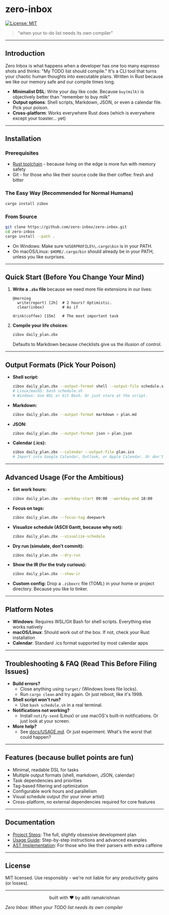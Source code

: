 # zero-inbox

[![License: MIT](https://img.shields.io/badge/License-MIT-yellow.svg)](https://opensource.org/licenses/MIT)

> "when your to-do list needs its own compiler"

---

## Introduction

Zero Inbox is what happens when a developer has one too many espresso shots and thinks: "My TODO list should compile." It's a CLI tool that turns your chaotic human thoughts into executable plans. Written in Rust because we like our memory safe and our compile times long.

- **Minimalist DSL**: Write your day like code. Because `buy(milk)` is objectively better than "remember to buy milk"
- **Output options**: Shell scripts, Markdown, JSON, or even a calendar file. Pick your poison.
- **Cross-platform**: Works everywhere Rust does (which is everywhere except your toaster... yet)

---

## Installation

### Prerequisites
- [Rust toolchain](https://rustup.rs/) - because living on the edge is more fun with memory safety
- Git - for those who like their source code like their coffee: fresh and bitter

### The Easy Way (Recommended for Normal Humans)
```sh
cargo install zibox
```

### From Source 
```sh
git clone https://github.com/zero-inbox/zero-inbox.git
cd zero-inbox
cargo install --path .
```

- On Windows: Make sure `%USERPROFILE%\.cargo\bin` is in your PATH.
- On macOS/Linux: `$HOME/.cargo/bin` should already be in your PATH, unless you like surprises.

---

## Quick Start (Before You Change Your Mind)

1. **Write a `.zbx` file** because we need more file extensions in our lives:
   ```
   @morning
     write(report) [2h]  # 2 hours? Optimistic.
     clear(inbox)        # As if

   drink(coffee) [15m]   # The most important task
   ```

2. **Compile your life choices**:
   ```sh
   zibox daily_plan.zbx
   ```
   Defaults to Markdown because checklists give us the illusion of control.

---

## Output Formats (Pick Your Poison)

- **Shell script:**
  ```sh
  zibox daily_plan.zbx --output-format shell --output-file schedule.sh
  # Linux/macOS: bash schedule.sh
  # Windows: Use WSL or Git Bash. Or just stare at the script.
  ```
- **Markdown:**
  ```sh
  zibox daily_plan.zbx --output-format markdown > plan.md
  ```
- **JSON:**
  ```sh
  zibox daily_plan.zbx --output-format json > plan.json
  ```
- **Calendar (.ics):**
  ```sh
  zibox daily_plan.zbx --calendar --output-file plan.ics
  # Import into Google Calendar, Outlook, or Apple Calendar. Or don't.
  ```

---

## Advanced Usage (For the Ambitious)

- **Set work hours:**
  ```sh
  zibox daily_plan.zbx --workday-start 09:00 --workday-end 18:00
  ```
- **Focus on tags:**
  ```sh
  zibox daily_plan.zbx --focus-tag deepwork
  ```
- **Visualize schedule (ASCII Gantt, because why not):**
  ```sh
  zibox daily_plan.zbx --visualize-schedule
  ```
- **Dry run (simulate, don't commit):**
  ```sh
  zibox daily_plan.zbx --dry-run
  ```
- **Show the IR (for the truly curious):**
  ```sh
  zibox daily_plan.zbx --show-ir
  ```
- **Custom config:**
  Drop a `.ziboxrc` file (TOML) in your home or project directory. Because you like to tinker.

---

## Platform Notes

- **Windows**: Requires WSL/Git Bash for shell scripts. Everything else works natively
- **macOS/Linux**: Should work out of the box. If not, check your Rust installation
- **Calendar**: Standard .ics format supported by most calendar apps

---

## Troubleshooting & FAQ (Read This Before Filing Issues)

- **Build errors?**
  - Close anything using `target/` (Windows loves file locks).
  - Run `cargo clean` and try again. Or just reboot, like it's 1998.
- **Shell script won't run?**
  - Use `bash schedule.sh` in a real terminal.
- **Notifications not working?**
  - Install `notify-send` (Linux) or use macOS's built-in notifications. Or just look at your screen.
- **More help?**
  - See [docs/USAGE.md](docs/USAGE.md). Or just experiment. What's the worst that could happen?

---

## Features (because bullet points are fun)

- Minimal, readable DSL for tasks
- Multiple output formats (shell, markdown, JSON, calendar)
- Task dependencies and priorities
- Tag-based filtering and optimization
- Configurable work hours and parallelism
- Visual schedule output (for your inner artist)
- Cross-platform, no external dependencies required for core features

---

## Documentation

- [Project Steps](steps.md): The full, slightly obsessive development plan
- [Usage Guide](docs/USAGE.md): Step-by-step instructions and advanced examples
- [AST Implementation](docs/ast-guide.md): For those who like their parsers with extra caffeine

---

## License

MIT licensed. Use responsibly - we're not liable for any productivity gains (or losses).

---

<p align="center">built with ❤️ by aditi ramakrishnan</p>

*Zero Inbox: When your TODO list needs its own compiler*
